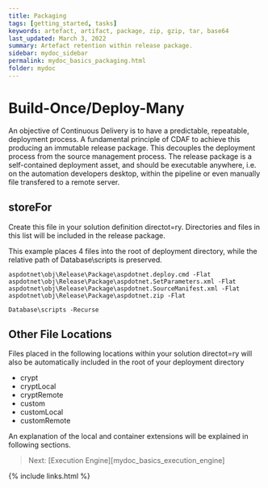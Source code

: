 ```yaml
---
title: Packaging
tags: [getting_started, tasks]
keywords: artefact, artifact, package, zip, gzip, tar, base64
last_updated: March 3, 2022
summary: Artefact retention within release package.
sidebar: mydoc_sidebar
permalink: mydoc_basics_packaging.html
folder: mydoc
---
```


# Build-Once/Deploy-Many

An objective of Continuous Delivery is to have a predictable, repeatable, deployment process. A fundamental principle of CDAF to achieve this producing an immutable release package. This decouples the deployment process from the source management process. The release package is a self-contained deployment asset, and should be executable anywhere, i.e. on the automation developers desktop, within the pipeline or even manually file transfered to a remote server.

## storeFor

Create this file in your solution definition directot=ry. Directories and files in this list will be included in the release package.

This example places 4 files into the root of deployment directory, while the relative path of Database\scripts is preserved.

```
aspdotnet\obj\Release\Package\aspdotnet.deploy.cmd -Flat
aspdotnet\obj\Release\Package\aspdotnet.SetParameters.xml -Flat
aspdotnet\obj\Release\Package\aspdotnet.SourceManifest.xml -Flat
aspdotnet\obj\Release\Package\aspdotnet.zip -Flat

Database\scripts -Recurse
```

## Other File Locations

Files placed in the following locations within your solution directot=ry will also be automatically included in the root of your deployment directory

- crypt
- cryptLocal
- cryptRemote
- custom
- customLocal
- customRemote

An explanation of the local and container extensions will be explained in following sections.

> Next: [Execution Engine][mydoc_basics_execution_engine]

{% include links.html %}
